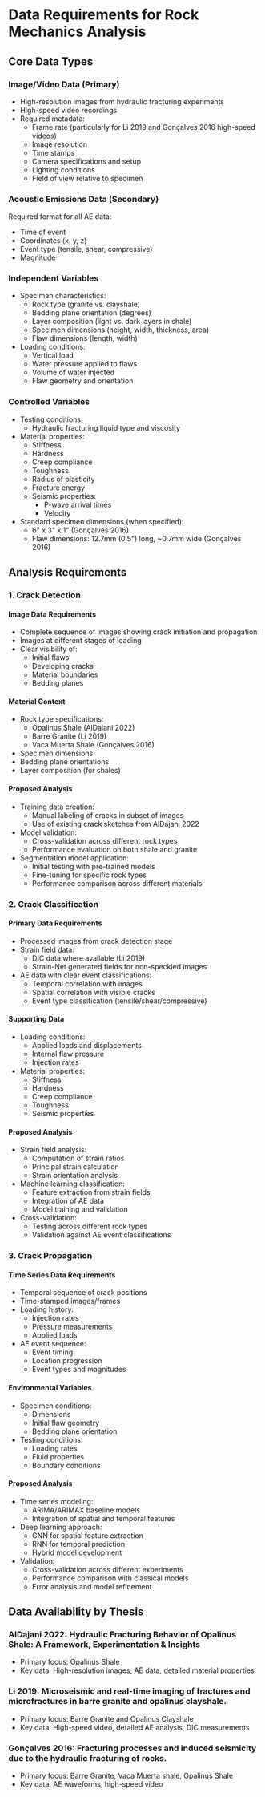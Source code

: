 # Data Requirements for Rock Mechanics Analysis

## Core Data Types

### Image/Video Data (Primary)
- High-resolution images from hydraulic fracturing experiments
- High-speed video recordings
- Required metadata:
  - Frame rate (particularly for Li 2019 and Gonçalves 2016 high-speed videos)
  - Image resolution
  - Time stamps
  - Camera specifications and setup
  - Lighting conditions
  - Field of view relative to specimen

### Acoustic Emissions Data (Secondary)
Required format for all AE data:
- Time of event
- Coordinates (x, y, z)
- Event type (tensile, shear, compressive)
- Magnitude

### Independent Variables
- Specimen characteristics:
  - Rock type (granite vs. clayshale)
  - Bedding plane orientation (degrees)
  - Layer composition (light vs. dark layers in shale)
  - Specimen dimensions (height, width, thickness, area)
  - Flaw dimensions (length, width)
- Loading conditions:
  - Vertical load
  - Water pressure applied to flaws
  - Volume of water injected
  - Flaw geometry and orientation

### Controlled Variables
- Testing conditions:
  - Hydraulic fracturing liquid type and viscosity
- Material properties:
  - Stiffness
  - Hardness
  - Creep compliance
  - Toughness
  - Radius of plasticity
  - Fracture energy
  - Seismic properties:
    - P-wave arrival times
    - Velocity
- Standard specimen dimensions (when specified):
  - 6" x 3" x 1" (Gonçalves 2016)
  - Flaw dimensions: 12.7mm (0.5") long, ~0.7mm wide (Gonçalves 2016)

## Analysis Requirements

### 1. Crack Detection

#### Image Data Requirements
- Complete sequence of images showing crack initiation and propagation
- Images at different stages of loading
- Clear visibility of:
  - Initial flaws
  - Developing cracks
  - Material boundaries
  - Bedding planes

#### Material Context
- Rock type specifications:
  - Opalinus Shale (AlDajani 2022)
  - Barre Granite (Li 2019)
  - Vaca Muerta Shale (Gonçalves 2016)
- Specimen dimensions
- Bedding plane orientations
- Layer composition (for shales)

#### Proposed Analysis
- Training data creation:
  - Manual labeling of cracks in subset of images
  - Use of existing crack sketches from AlDajani 2022
- Model validation:
  - Cross-validation across different rock types
  - Performance evaluation on both shale and granite
- Segmentation model application:
  - Initial testing with pre-trained models
  - Fine-tuning for specific rock types
  - Performance comparison across different materials

### 2. Crack Classification

#### Primary Data Requirements
- Processed images from crack detection stage
- Strain field data:
  - DIC data where available (Li 2019)
  - Strain-Net generated fields for non-speckled images
- AE data with clear event classifications:
  - Temporal correlation with images
  - Spatial correlation with visible cracks
  - Event type classification (tensile/shear/compressive)

#### Supporting Data
- Loading conditions:
  - Applied loads and displacements
  - Internal flaw pressure
  - Injection rates
- Material properties:
  - Stiffness
  - Hardness
  - Creep compliance
  - Toughness
  - Seismic properties

#### Proposed Analysis
- Strain field analysis:
  - Computation of strain ratios
  - Principal strain calculation
  - Strain orientation analysis
- Machine learning classification:
  - Feature extraction from strain fields
  - Integration of AE data
  - Model training and validation
- Cross-validation:
  - Testing across different rock types
  - Validation against AE event classifications

### 3. Crack Propagation

#### Time Series Data Requirements
- Temporal sequence of crack positions
- Time-stamped images/frames
- Loading history:
  - Injection rates
  - Pressure measurements
  - Applied loads
- AE event sequence:
  - Event timing
  - Location progression
  - Event types and magnitudes

#### Environmental Variables
- Specimen conditions:
  - Dimensions
  - Initial flaw geometry
  - Bedding plane orientation
- Testing conditions:
  - Loading rates
  - Fluid properties
  - Boundary conditions

#### Proposed Analysis
- Time series modeling:
  - ARIMA/ARIMAX baseline models
  - Integration of spatial and temporal features
- Deep learning approach:
  - CNN for spatial feature extraction
  - RNN for temporal prediction
  - Hybrid model development
- Validation:
  - Cross-validation across different experiments
  - Performance comparison with classical models
  - Error analysis and model refinement

## Data Availability by Thesis

### AlDajani 2022: Hydraulic Fracturing Behavior of Opalinus Shale: A Framework, Experimentation & Insights
- Primary focus: Opalinus Shale
- Key data: High-resolution images, AE data, detailed material properties

### Li 2019: Microseismic and real-time imaging of fractures and microfractures in barre granite and opalinus clayshale.
- Primary focus: Barre Granite and Opalinus Clayshale
- Key data: High-speed video, detailed AE analysis, DIC measurements

### Gonçalves 2016: Fracturing processes and induced seismicity due to the hydraulic fracturing of rocks.
- Primary focus: Barre Granite, Vaca Muerta shale, Opalinus Shale
- Key data: AE waveforms, high-speed video
